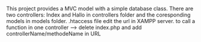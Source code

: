 This project provides a MVC model with a simple database class.
There are two controllers: Index and Hallo in controllers folder and the coresponding models in models folder.
.htaccess file edit the url in XAMPP server.
to call a function in one controller --> delete index.php and add controllerName/methodeName in URL 

